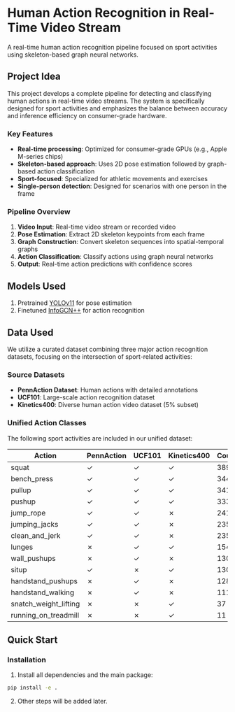 # Human Action Recognition in Real-Time Video Stream

A real-time human action recognition pipeline focused on sport activities using skeleton-based graph neural networks.

## Project Idea

This project develops a complete pipeline for detecting and classifying human actions in real-time video streams. The system is specifically designed for sport activities and emphasizes the balance between accuracy and inference efficiency on consumer-grade hardware.

### Key Features
- **Real-time processing**: Optimized for consumer-grade GPUs (e.g., Apple M-series chips)
- **Skeleton-based approach**: Uses 2D pose estimation followed by graph-based action classification
- **Sport-focused**: Specialized for athletic movements and exercises
- **Single-person detection**: Designed for scenarios with one person in the frame

### Pipeline Overview
1. **Video Input**: Real-time video stream or recorded video
2. **Pose Estimation**: Extract 2D skeleton keypoints from each frame
3. **Graph Construction**: Convert skeleton sequences into spatial-temporal graphs
4. **Action Classification**: Classify actions using graph neural networks
5. **Output**: Real-time action predictions with confidence scores

## Models Used

1. Pretrained [YOLOv11](https://arxiv.org/pdf/2410.17725v1) for pose estimation
2. Finetuned [InfoGCN++](https://arxiv.org/pdf/2310.10547) for action recognition

## Data Used

We utilize a curated dataset combining three major action recognition datasets, focusing on the intersection of sport-related activities:

### Source Datasets
- **PennAction Dataset**: Human actions with detailed annotations
- **UCF101**: Large-scale action recognition dataset
- **Kinetics400**: Diverse human action video dataset (5% subset)

### Unified Action Classes
The following sport activities are included in our unified dataset:

| Action                 | PennAction | UCF101 | Kinetics400 | Count |
|------------------------|------------|--------|-------------|-------|
| squat                  | ✓          | ✓      | ✓           | 389   |
| bench_press            | ✓          | ✓      | ✓           | 344   |
| pullup                 | ✓          | ✓      | ✓           | 341   |
| pushup                 | ✓          | ✓      | ✓           | 333   |
| jump_rope              | ✓          | ✓      | ✗           | 241   |
| jumping_jacks          | ✓          | ✓      | ✗           | 235   |
| clean_and_jerk         | ✓          | ✓      | ✗           | 235   |
| lunges                 | ✗          | ✓      | ✓           | 154   |
| wall_pushups           | ✗          | ✓      | ✗           | 130   |
| situp                  | ✓          | ✗      | ✓           | 130   |
| handstand_pushups      | ✗          | ✓      | ✗           | 128   |
| handstand_walking      | ✗          | ✓      | ✗           | 111   |
| snatch_weight_lifting  | ✗          | ✗      | ✓           | 37    |
| running_on_treadmill   | ✗          | ✗      | ✓           | 11    |

## Quick Start

### Installation
1. Install all dependencies and the main package:
```bash
pip install -e .
```
2. Other steps will be added later.
